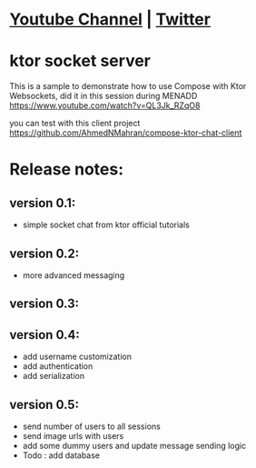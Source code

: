 # [Youtube Channel](https://youtube.com/AhmedNMahran) | [Twitter](https://twitter.com/AhmedNMahran)
# ktor socket server
This is a sample to demonstrate how to use Compose with Ktor Websockets, did it in this session during MENADD https://www.youtube.com/watch?v=QL3Jk_RZqO8

you can test with this client project https://github.com/AhmedNMahran/compose-ktor-chat-client

# Release notes:
## version 0.1:
- simple socket chat from ktor official tutorials


## version 0.2:
- more advanced messaging

## version 0.3:

## version 0.4:
- add username customization
- add authentication
- add serialization

## version 0.5:
- send number of users to all sessions
- send image urls with users
- add some dummy users and update message sending logic
- Todo : add database
